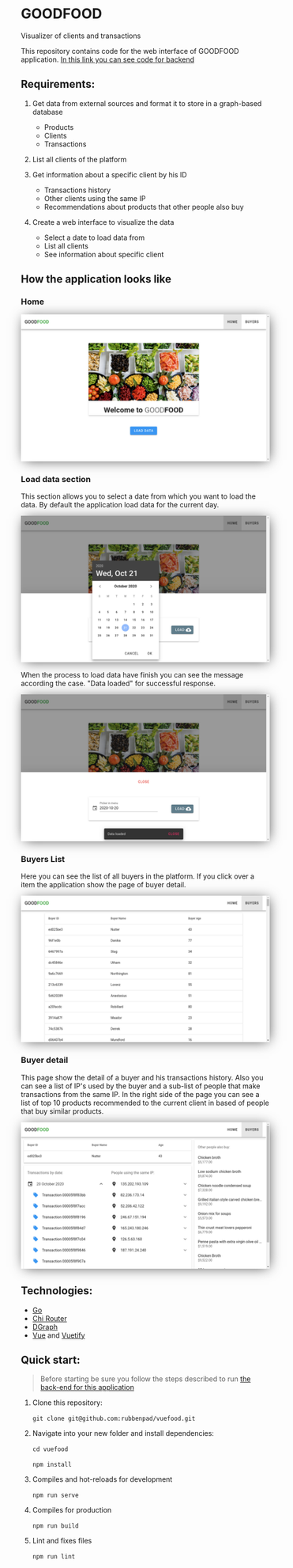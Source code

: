 # GOODFOOD

Visualizer of clients and transactions

This repository contains code for the web interface of GOODFOOD application. [In this link you can see code for backend](https://github.com/rubbenpad/gofood)

## Requirements:

1. Get data from external sources and format it to store in a graph-based database

    - Products
    - Clients
    - Transactions

2. List all clients of the platform

3. Get information about a specific client by his ID

    - Transactions history
    - Other clients using the same IP
    - Recommendations about products that other people also buy

4. Create a web interface to visualize the data

    - Select a date to load data from
    - List all clients
    - See information about specific client

## How the application looks like

### Home

<img src="./docs/home.png" style="box-shadow: 2px 2px 25px -5px rgba(0,0,0,0.75);">

### Load data section

This section allows you to select a date from which you want to load the data. By default the application load data for the current day.

<img src="./docs/load-data.png" style="box-shadow: 2px 2px 25px -5px rgba(0,0,0,0.75);">

When the process to load data have finish you can see the message according the case. "Data loaded" for successful response.

<img src="./docs/data-loaded.png" style="box-shadow: 2px 2px 25px -5px rgba(0,0,0,0.75);">

### Buyers List

Here you can see the list of all buyers in the platform. If you click over a item the application show the page of buyer detail.

<img src="./docs/buyers.png" style="box-shadow: 2px 2px 25px -5px rgba(0,0,0,0.75);">

### Buyer detail

This page show the detail of a buyer and his transactions history. Also you can see a list of IP's used by the buyer and a sub-list of people that make transactions from the same IP. In the right side of the page you can see a list of top 10 products recommended to the current client in based of people that buy similar products.

<img src="./docs/buyer-detail.png" style="box-shadow: 2px 2px 25px -5px rgba(0,0,0,0.75);">

## Technologies:

-   [Go](https://golang.org)
-   [Chi Router](https://github.com/go-chi/chi)
-   [DGraph](https://dgraph.io)
-   [Vue](https://vuejs.org) and [Vuetify](https://vuetifyjs.com)

## Quick start:

> Before starting be sure you follow the steps described to run [the back-end for this application](https://github.com/rubbenpad/gofood)

1. Clone this repository:

    `git clone git@github.com:rubbenpad/vuefood.git`

2. Navigate into your new folder and install dependencies:

    `cd vuefood`

    `npm install`

3. Compiles and hot-reloads for development

    `npm run serve`

4. Compiles for production

    `npm run build`

5. Lint and fixes files

    `npm run lint`
